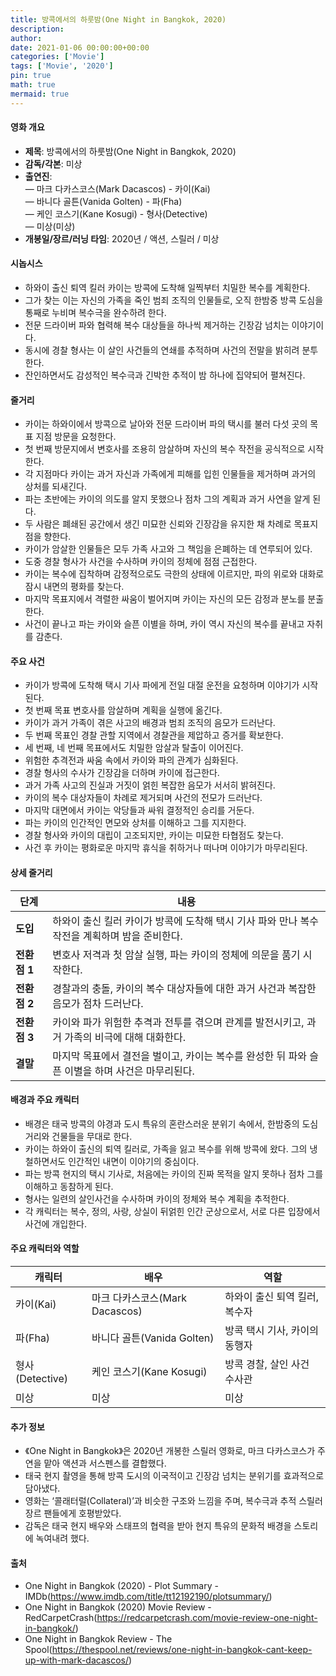 ```yaml
---
title: 방콕에서의 하룻밤(One Night in Bangkok, 2020)
description: 
author: 
date: 2021-01-06 00:00:00+00:00
categories: ['Movie']
tags: ['Movie', '2020']
pin: true
math: true
mermaid: true
---
```

#### 영화 개요

- **제목**: 방콕에서의 하룻밤(One Night in Bangkok, 2020)  
- **감독/각본**: 미상  
- **출연진**:  
  — 마크 다카스코스(Mark Dacascos) - 카이(Kai)  
  — 바니다 골튼(Vanida Golten) - 파(Fha)  
  — 케인 코스기(Kane Kosugi) - 형사(Detective)  
  — 미상(미상)  
- **개봉일/장르/러닝 타임**: 2020년 / 액션, 스릴러 / 미상  

#### 시놉시스

- 하와이 출신 퇴역 킬러 카이는 방콕에 도착해 일찍부터 치밀한 복수를 계획한다.  
- 그가 찾는 이는 자신의 가족을 죽인 범죄 조직의 인물들로, 오직 한밤중 방콕 도심을 통째로 누비며 복수극을 완수하려 한다.  
- 전문 드라이버 파와 협력해 복수 대상들을 하나씩 제거하는 긴장감 넘치는 이야기이다.  
- 동시에 경찰 형사는 이 살인 사건들의 연쇄를 추적하며 사건의 전말을 밝히려 분투한다.  
- 잔인하면서도 감성적인 복수극과 긴박한 추적이 밤 하나에 집약되어 펼쳐진다.  

#### 줄거리

- 카이는 하와이에서 방콕으로 날아와 전문 드라이버 파의 택시를 불러 다섯 곳의 목표 지점 방문을 요청한다.  
- 첫 번째 방문지에서 변호사를 조용히 암살하며 자신의 복수 작전을 공식적으로 시작한다.  
- 각 지점마다 카이는 과거 자신과 가족에게 피해를 입힌 인물들을 제거하며 과거의 상처를 되새긴다.  
- 파는 초반에는 카이의 의도를 알지 못했으나 점차 그의 계획과 과거 사연을 알게 된다.  
- 두 사람은 폐쇄된 공간에서 생긴 미묘한 신뢰와 긴장감을 유지한 채 차례로 목표지점을 향한다.  
- 카이가 암살한 인물들은 모두 가족 사고와 그 책임을 은폐하는 데 연루되어 있다.  
- 도중 경찰 형사가 사건을 수사하며 카이의 정체에 점점 근접한다.  
- 카이는 복수에 집착하며 감정적으로도 극한의 상태에 이르지만, 파의 위로와 대화로 잠시 내면의 평화를 찾는다.  
- 마지막 목표지에서 격렬한 싸움이 벌어지며 카이는 자신의 모든 감정과 분노를 분출한다.  
- 사건이 끝나고 파는 카이와 슬픈 이별을 하며, 카이 역시 자신의 복수를 끝내고 자취를 감춘다.  

#### 주요 사건

- 카이가 방콕에 도착해 택시 기사 파에게 전일 대절 운전을 요청하며 이야기가 시작된다.  
- 첫 번째 목표 변호사를 암살하며 계획을 실행에 옮긴다.  
- 카이가 과거 가족이 겪은 사고의 배경과 범죄 조직의 음모가 드러난다.  
- 두 번째 목표인 경찰 관할 지역에서 경찰관을 제압하고 증거를 확보한다.  
- 세 번째, 네 번째 목표에서도 치밀한 암살과 탈출이 이어진다.  
- 위험한 추격전과 싸움 속에서 카이와 파의 관계가 심화된다.  
- 경찰 형사의 수사가 긴장감을 더하며 카이에 접근한다.  
- 과거 가족 사고의 진실과 거짓이 얽힌 복잡한 음모가 서서히 밝혀진다.  
- 카이의 복수 대상자들이 차례로 제거되며 사건의 전모가 드러난다.  
- 마지막 대면에서 카이는 악당들과 싸워 결정적인 승리를 거둔다.  
- 파는 카이의 인간적인 면모와 상처를 이해하고 그를 지지한다.  
- 경찰 형사와 카이의 대립이 고조되지만, 카이는 미묘한 타협점도 찾는다.  
- 사건 후 카이는 평화로운 마지막 휴식을 취하거나 떠나며 이야기가 마무리된다.  

#### 상세 줄거리

| **단계**   | **내용**                                                                                                 |
|------------|----------------------------------------------------------------------------------------------------------|
| **도입**   | 하와이 출신 킬러 카이가 방콕에 도착해 택시 기사 파와 만나 복수 작전을 계획하며 밤을 준비한다.            |
| **전환점 1** | 변호사 저격과 첫 암살 실행, 파는 카이의 정체에 의문을 품기 시작한다.                                    |
| **전환점 2** | 경찰과의 충돌, 카이의 복수 대상자들에 대한 과거 사건과 복잡한 음모가 점차 드러난다.                      |
| **전환점 3** | 카이와 파가 위험한 추격과 전투를 겪으며 관계를 발전시키고, 과거 가족의 비극에 대해 대화한다.              |
| **결말**   | 마지막 목표에서 결전을 벌이고, 카이는 복수를 완성한 뒤 파와 슬픈 이별을 하며 사건은 마무리된다.             |

#### 배경과 주요 캐릭터

- 배경은 태국 방콕의 야경과 도시 특유의 혼란스러운 분위기 속에서, 한밤중의 도심 거리와 건물들을 무대로 한다.  
- 카이는 하와이 출신의 퇴역 킬러로, 가족을 잃고 복수를 위해 방콕에 왔다. 그의 냉철하면서도 인간적인 내면이 이야기의 중심이다.  
- 파는 방콕 현지의 택시 기사로, 처음에는 카이의 진짜 목적을 알지 못하나 점차 그를 이해하고 동참하게 된다.  
- 형사는 일련의 살인사건을 수사하며 카이의 정체와 복수 계획을 추적한다.  
- 각 캐릭터는 복수, 정의, 사랑, 상실이 뒤얽힌 인간 군상으로서, 서로 다른 입장에서 사건에 개입한다.  

#### 주요 캐릭터와 역할

| **캐릭터** | **배우**            | **역할**                          |
|------------|---------------------|---------------------------------|
| 카이(Kai)    | 마크 다카스코스(Mark Dacascos)      | 하와이 출신 퇴역 킬러, 복수자         |
| 파(Fha)    | 바니다 골튼(Vanida Golten)          | 방콕 택시 기사, 카이의 동행자           |
| 형사(Detective) | 케인 코스기(Kane Kosugi)              | 방콕 경찰, 살인 사건 수사관               |
| 미상       | 미상                      | 미상                              |

#### 추가 정보

- 《One Night in Bangkok》은 2020년 개봉한 스릴러 영화로, 마크 다카스코스가 주연을 맡아 액션과 서스펜스를 결합했다.  
- 태국 현지 촬영을 통해 방콕 도시의 이국적이고 긴장감 넘치는 분위기를 효과적으로 담아냈다.  
- 영화는 ‘콜래터럴(Collateral)’과 비슷한 구조와 느낌을 주며, 복수극과 추적 스릴러 장르 팬들에게 호평받았다.  
- 감독은 태국 현지 배우와 스태프의 협력을 받아 현지 특유의 문화적 배경을 스토리에 녹여내려 했다.  

#### 출처

- One Night in Bangkok (2020) - Plot Summary - IMDb(https://www.imdb.com/title/tt12192190/plotsummary/)  
- One Night in Bangkok (2020) Movie Review - RedCarpetCrash(https://redcarpetcrash.com/movie-review-one-night-in-bangkok/)  
- One Night in Bangkok Review - The Spool(https://thespool.net/reviews/one-night-in-bangkok-cant-keep-up-with-mark-dacascos/)
